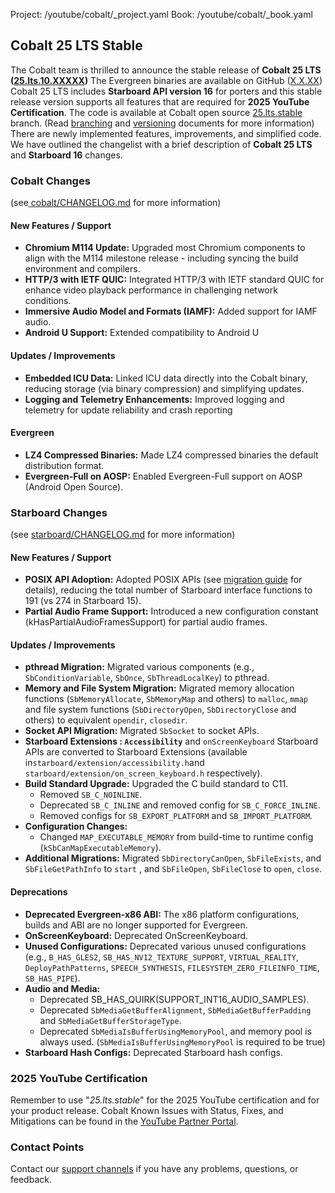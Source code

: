 Project: /youtube/cobalt/_project.yaml
Book: /youtube/cobalt/_book.yaml

## Cobalt 25 LTS Stable
The Cobalt team is thrilled to announce the stable release of **Cobalt 25 LTS
([25.lts.10.XXXXX](https://github.com/youtube/cobalt/tree/25.lts.stable))**
The Evergreen binaries are available on GitHub
([X.X.XX](https://github.com/youtube/cobalt/releases/tag/25.lts.1))
Cobalt 25 LTS includes **Starboard API version 16** for porters and this stable
release version supports all features that are required for **2025 YouTube
Certification**. The code is available at Cobalt open source
[25.lts.stable](https://github.com/youtube/cobalt/tree/25.lts.stable)
branch. (Read
[branching](https://github.com/youtube/cobalt/blob/24.lts.stable/cobalt/site/docs/gen/cobalt/doc/branching.md)
and
[versioning](https://github.com/youtube/cobalt/blob/24.lts.stable/cobalt/site/docs/gen/cobalt/doc/versioning.md)
documents for more information)
There are newly implemented features, improvements, and simplified code. We have
outlined the changelist with a brief description of **Cobalt 25 LTS** and
**Starboard 16** changes.
### Cobalt Changes
(see[
cobalt/CHANGELOG.md](https://github.com/youtube/cobalt/blob/main/cobalt/CHANGELOG.md)
for more information)
#### New Features / Support
*   **Chromium M114 Update:** Upgraded most Chromium components to align with
    the M114 milestone release - including syncing the build environment and
    compilers.
*   **HTTP/3 with IETF QUIC:** Integrated HTTP/3 with IETF standard QUIC for
    enhance video playback performance in challenging network conditions.
*   **Immersive Audio Model and Formats (IAMF):** Added support for IAMF audio.
*   **Android U Support:** Extended compatibility to Android U
#### Updates / Improvements
*   **Embedded ICU Data:** Linked ICU data directly into the Cobalt binary,
    reducing storage (via binary compression) and simplifying updates.
*   **Logging and Telemetry Enhancements:** Improved logging and telemetry for
    update reliability and crash reporting
#### Evergreen
*   **LZ4 Compressed Binaries:** Made LZ4 compressed binaries the default
    distribution format.
*   **Evergreen-Full on AOSP:** Enabled Evergreen-Full support on AOSP (Android
    Open Source).
### Starboard Changes
(see
[starboard/CHANGELOG.md](https://github.com/youtube/cobalt/blob/main/starboard/CHANGELOG.md)
for more information)
#### New Features / Support
*   **POSIX API Adoption:** Adopted POSIX APIs (see [migration
    guide](https://github.com/youtube/cobalt/blob/main/starboard/doc/starboard_16_posix.md)
    for details), reducing the total number of Starboard interface functions to
    191 (vs 274 in Starboard 15).
*   **Partial Audio Frame Support:** Introduced a new configuration constant
    (kHasPartialAudioFramesSupport) for partial audio frames.
#### Updates / Improvements
*   **pthread Migration:** Migrated various components (e.g.,`
    SbConditionVariable`, `SbOnce`, `SbThreadLocalKey`) to pthread.
*   **Memory and File System Migration:** Migrated memory allocation functions
    (`SbMemoryAllocate`, `SbMemoryMap` and others) to `malloc`, `mmap` and file
    system functions (`SbDirectoryOpen`, `SbDirectoryClose` and others) to
    equivalent `opendir`, `closedir`.
*   **Socket API Migration:** Migrated `SbSocket` to socket APIs.
*   **Starboard Extensions : `Accessibility`** and `onScreenKeyboard` Starboard
    APIs are converted to Starboard Extensions (available in`
    starboard/extension/accessibility.h `and
    `starboard/extension/on_screen_keyboard.h` respectively).
*   **Build Standard Upgrade:** Upgraded the C build standard to C11.
    *   Removed `SB_C_NOINLINE`.
    *   Deprecated `SB_C_INLINE` and removed config for `SB_C_FORCE_INLINE`.
    *   Removed configs for `SB_EXPORT_PLATFORM` and `SB_IMPORT_PLATFORM`.
*   **Configuration Changes:**
    *   Changed `MAP_EXECUTABLE_MEMORY` from build-time to runtime config
        (`kSbCanMapExecutableMemory`).
*   **Additional Migrations:** Migrated `SbDirectoryCanOpen`, `SbFileExists`,
    and `SbFileGetPathInfo` to `start` , and `SbFileOpen`, `SbFileClose` to
    `open`, `close`.
#### Deprecations
*   **Deprecated Evergreen-x86 ABI:** The x86 platform configurations, builds
    and ABI are no longer supported for Evergreen.
*   **OnScreenKeyboard:** Deprecated OnScreenKeyboard.
*   **Unused Configurations:** Deprecated various unused configurations (e.g.,
    `B_HAS_GLES2`, `SB_HAS_NV12_TEXTURE_SUPPORT`, `VIRTUAL_REALITY`,
    `DeployPathPatterns`, `SPEECH_SYNTHESIS`, `FILESYSTEM_ZERO_FILEINFO_TIME`,
    `SB_HAS_PIPE`).
*   **Audio and Media:**
    *   Deprecated SB_HAS_QUIRK(SUPPORT_INT16_AUDIO_SAMPLES).
    *   Deprecated `SbMediaGetBufferAlignment`, `SbMediaGetBufferPadding` and
        `SbMediaGetBufferStorageType`.
    *   Deprecated `SbMediaIsBufferUsingMemoryPool`, and memory pool is always
        used. (`SbMediaIsBufferUsingMemoryPool` is required to be true)
*   **Starboard Hash Configs:** Deprecated Starboard hash configs.
### 2025 YouTube Certification
Remember to use "_25.lts.stable_" for the 2025 YouTube certification and for
your product release. Cobalt Known Issues with Status, Fixes, and Mitigations
can be found in the [YouTube Partner
Portal](https://developers.google.com/youtube/devices/living-room/support/cobalt-known-issues).
### Contact Points
Contact our [support channels](https://cobalt.dev/communication.html) if
you have any problems, questions, or feedback.
